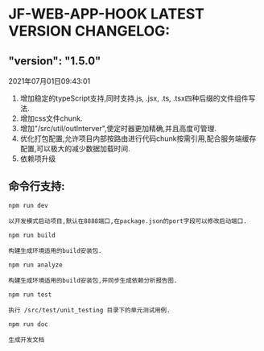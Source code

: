 # JF-WEB-APP-HOOK LATEST VERSION CHANGELOG:


## "version": "1.5.0"
2021年07月01日09:43:01
1. 增加稳定的typeScript支持,同时支持.js, .jsx, .ts, .tsx四种后缀的文件组件写法.
2. 增加css文件chunk.
3. 增加"/src/util/outInterver",使定时器更加精确,并且高度可管理.
4. 优化打包配置,允许项目内部按路由进行代码chunk按需引用,配合服务端缓存配置,可以极大的减少数据加载时间.
5. 依赖项升级

## 命令行支持:
   
`npm run dev`
   
    以开发模式启动项目,默认在8888端口,在package.json的port字段可以修改启动端口.

`npm run build`

    构建生成环境适用的build安装包.

`npm run analyze`

    构建生成环境适用的build安装包,并同步生成依赖分析报告图.

`npm run test`

    执行 /src/test/unit_testing 目录下的单元测试用例.


`npm run doc`

    生成开发文档


